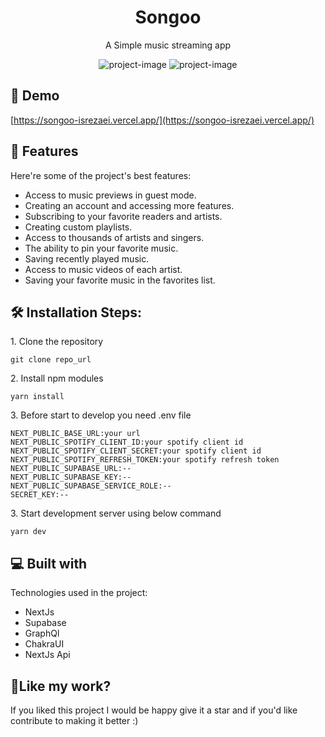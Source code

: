 <h1 align="center" id="title">Songoo</h1>
<p align="center" id="description">A Simple music streaming app</p>
<p align="center">
<img src="https://i.ibb.co/kBm5fGR/Songoo-Previwe-1.png" alt="project-image">
<img src="https://i.ibb.co/qywccYT/Songoo-Previwe-2.png" alt="project-image">
</p>


<h2>🚀 Demo</h2>

[https://songoo-isrezaei.vercel.app/](https://songoo-isrezaei.vercel.app/)

  
  
<h2>🧐 Features</h2>

Here're some of the project's best features:

*   Access to music previews in guest mode.
*   Creating an account and accessing more features.
*   Subscribing to your favorite readers and artists.
*   Creating custom playlists.
*   Access to thousands of artists and singers.
*   The ability to pin your favorite music.
*   Saving recently played music.
*   Access to music videos of each artist.
*   Saving your favorite music in the favorites list.

<h2>🛠️ Installation Steps:</h2>

<p>1. Clone the repository</p>

```
git clone repo_url
```



<p>2. Install npm modules</p>

```
yarn install
```

<p>3. Before start to develop you need .env file</p>

```
NEXT_PUBLIC_BASE_URL:your url
NEXT_PUBLIC_SPOTIFY_CLIENT_ID:your spotify client id
NEXT_PUBLIC_SPOTIFY_CLIENT_SECRET:your spotify client id
NEXT_PUBLIC_SPOTIFY_REFRESH_TOKEN:your spotify refresh token
NEXT_PUBLIC_SUPABASE_URL:--
NEXT_PUBLIC_SUPABASE_KEY:--
NEXT_PUBLIC_SUPABASE_SERVICE_ROLE:--
SECRET_KEY:--
```

<p>3. Start development server using below command</p>

```
yarn dev
```


  
  
<h2>💻 Built with</h2>

Technologies used in the project:

*   NextJs
*   Supabase
*   GraphQl
*   ChakraUI
*   NextJs Api

<h2>💖Like my work?</h2>

If you liked this project I would be happy give it a star and if you'd like contribute to making it better :)
